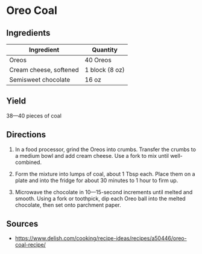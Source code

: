 # Oreo Coal

## Ingredients

| Ingredient | Quantity |
| --- | --- |
| Oreos | 40 Oreos |
| Cream cheese, softened | 1 block (8 oz) |
| Semisweet chocolate | 16 oz |

## Yield

38—40 pieces of coal

## Directions

1. In a food processor, grind the Oreos into crumbs. Transfer the crumbs to a
   medium bowl and add cream cheese. Use a fork to mix until well-combined.

2. Form the mixture into lumps of coal, about 1 Tbsp each. Place them on a
   plate and into the fridge for about 30 minutes to 1 hour to firm up.

3. Microwave the chocolate in 10—15-second increments until melted and smooth.
   Using a fork or toothpick, dip each Oreo ball into the melted chocolate,
   then set onto parchment paper. 

## Sources

- <https://www.delish.com/cooking/recipe-ideas/recipes/a50446/oreo-coal-recipe/>
